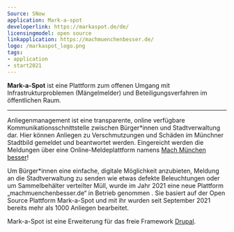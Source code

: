 ```yaml
---
Source: SNow
application: Mark-a-spot
developerlink: https://markaspot.de/de/
licensingmodel: open source
linkapplication: https://machmuenchenbesser.de/
logo: /markaspot_logo.png
tags:
- application
- start2021
---
```


__Mark-a-Spot__ ist eine Plattform zum offenen Umgang mit Infrastrukturproblemen (Mängelmelder) und Beteiligungsverfahren im öffentlichen Raum.

---

Anliegenmanagement ist eine transparente, online verfügbare Kommunikationsschnittstelle zwischen Bürger*innen und Stadtverwaltung dar. Hier können Anliegen zu Verschmutzungen und Schäden im Münchner Stadtbild gemeldet und beantwortet werden. Eingereicht werden die Meldungen über eine Online-Meldeplattform namens [Mach München besser](https://machmuenchenbesser.de)!

Um Bürger*innen eine einfache, digitale Möglichkeit anzubieten, Meldung an die Stadtverwaltung zu senden wie etwas defekte Beleuchtungen oder um Sammelbehälter verteilter Müll, wurde im Jahr 2021 eine neue Plattform „machmuenchenbesser.de“  in Betrieb genommen . Sie basiert auf der Open Source Plattform Mark-a-Spot  und mit ihr wurden seit September 2021 bereits mehr als 1000 Anliegen bearbeitet.

Mark-a-Spot ist eine Erweiterung für das freie Framework [Drupal](drupal).
